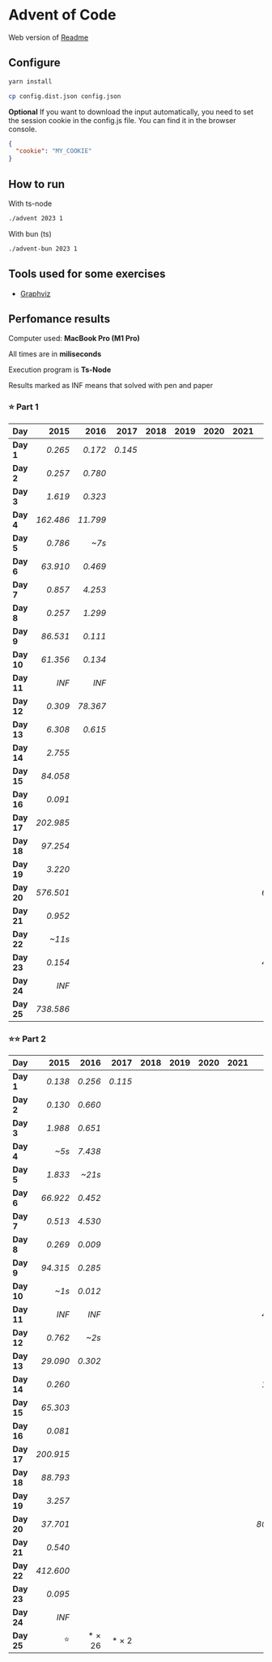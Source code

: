 # Advent of Code

Web version of [Readme](./README.web.md)

## Configure

```sh
yarn install
```

```sh
cp config.dist.json config.json
```

**Optional** If you want to download the input automatically, you need to set the session cookie in the config.js file. You can find it in the browser console.

```json
{
  "cookie": "MY_COOKIE"
}
```

## How to run

With ts-node

```sh
./advent 2023 1
```

With bun (ts)

```sh
./advent-bun 2023 1
```

## Tools used for some exercises

* [Graphviz](https://graphviz.org)

## Perfomance results

Computer used: **MacBook Pro (M1 Pro)**

All times are in **miliseconds**

Execution program is **Ts-Node**

Results marked as INF means that solved with pen and paper



### ⭐️ Part 1

| **Day**    |  **2015** |  **2016** |  **2017** |  **2018** |  **2019** |  **2020** |  **2021** |  **2022** |  **2023** |  **2024** |
|------------|----------:|----------:|----------:|----------:|----------:|----------:|----------:|----------:|----------:|----------:|
| **Day  1** |   _0.265_ |   _0.172_ |   _0.145_ |           |           |           |           |   _0.113_ |   _0.668_ |   _0.240_ |
| **Day  2** |   _0.257_ |   _0.780_ |           |           |           |           |           |   _0.479_ |   _0.106_ |   _0.298_ |
| **Day  3** |   _1.619_ |   _0.323_ |           |           |           |           |           |   _1.967_ |   _0.200_ |   _0.908_ |
| **Day  4** | _162.486_ |  _11.799_ |           |           |           |           |           |   _0.359_ |   _0.426_ |   _1.457_ |
| **Day  5** |   _0.786_ |     _~7s_ |           |           |           |           |           |   _0.394_ |   _0.364_ |   _0.177_ |
| **Day  6** |  _63.910_ |   _0.469_ |           |           |           |           |           |   _0.503_ |   _0.047_ |   _1.087_ |
| **Day  7** |   _0.857_ |   _4.253_ |           |           |           |           |           |   _0.849_ |   _2.683_ |   _1.578_ |
| **Day  8** |   _0.257_ |   _1.299_ |           |           |           |           |           |   _0.970_ |   _1.333_ |   _0.562_ |
| **Day  9** |  _86.531_ |   _0.111_ |           |           |           |           |           |   _5.441_ |   _0.002_ |           |
| **Day 10** |  _61.356_ |   _0.134_ |           |           |           |           |           |   _0.095_ |   _1.763_ |           |
| **Day 11** |     _INF_ |     _INF_ |           |           |           |           |           |   _0.298_ |   _7.652_ |           |
| **Day 12** |   _0.309_ |  _78.367_ |           |           |           |           |           |   _3.428_ |  _23.652_ |           |
| **Day 13** |   _6.308_ |   _0.615_ |           |           |           |           |           |   _2.149_ |   _2.605_ |           |
| **Day 14** |   _2.755_ |           |           |           |           |           |           |   _3.865_ |   _3.359_ |           |
| **Day 15** |  _84.058_ |           |           |           |           |           |           |     _~4s_ |   _0.928_ |           |
| **Day 16** |   _0.091_ |           |           |           |           |           |           |     _~6s_ |   _6.538_ |           |
| **Day 17** | _202.985_ |           |           |           |           |           |           |   _7.367_ | _731.511_ |           |
| **Day 18** |  _97.254_ |           |           |           |           |           |           |   _2.568_ |   _0.195_ |           |
| **Day 19** |   _3.220_ |           |           |           |           |           |           |    _~11s_ |   _1.710_ |           |
| **Day 20** | _576.501_ |           |           |           |           |           |           |  _68.767_ |  _11.904_ |           |
| **Day 21** |   _0.952_ |           |           |           |           |           |           |   _0.484_ |  _47.542_ |           |
| **Day 22** |    _~11s_ |           |           |           |           |           |           |   _2.556_ | _209.524_ |           |
| **Day 23** |   _0.154_ |           |           |           |           |           |           |  _48.819_ |   _1.384_ |           |
| **Day 24** |     _INF_ |           |           |           |           |           |           |     _~1s_ |  _33.667_ |           |
| **Day 25** | _738.586_ |           |           |           |           |           |           |   _0.205_ |     _INF_ |           |


### ⭐️⭐️ Part 2

| **Day**    |  **2015** |  **2016** |  **2017** |  **2018** |  **2019** |  **2020** |  **2021** |  **2022** |  **2023** |  **2024** |
|------------|----------:|----------:|----------:|----------:|----------:|----------:|----------:|----------:|----------:|----------:|
| **Day  1** |   _0.138_ |   _0.256_ |   _0.115_ |           |           |           |           |   _0.102_ |   _1.652_ |   _0.398_ |
| **Day  2** |   _0.130_ |   _0.660_ |           |           |           |           |           |   _0.613_ |   _0.103_ |   _0.225_ |
| **Day  3** |   _1.988_ |   _0.651_ |           |           |           |           |           |   _0.325_ |   _0.104_ |   _1.676_ |
| **Day  4** |     _~5s_ |   _7.438_ |           |           |           |           |           |   _0.219_ |   _0.475_ |   _0.616_ |
| **Day  5** |   _1.833_ |    _~21s_ |           |           |           |           |           |   _0.430_ |     _~8m_ |   _1.045_ |
| **Day  6** |  _66.922_ |   _0.452_ |           |           |           |           |           |   _2.169_ |   _0.041_ |    _~22s_ |
| **Day  7** |   _0.513_ |   _4.530_ |           |           |           |           |           |   _0.451_ |   _5.344_ |   _3.656_ |
| **Day  8** |   _0.269_ |   _0.009_ |           |           |           |           |           |   _3.299_ |   _6.380_ |   _0.680_ |
| **Day  9** |  _94.315_ |   _0.285_ |           |           |           |           |           |   _6.718_ |   _0.001_ |           |
| **Day 10** |     _~1s_ |   _0.012_ |           |           |           |           |           |   _0.186_ |   _6.533_ |           |
| **Day 11** |     _INF_ |     _INF_ |           |           |           |           |           |  _46.745_ |   _5.165_ |           |
| **Day 12** |   _0.762_ |     _~2s_ |           |           |           |           |           |   _3.141_ | _528.548_ |           |
| **Day 13** |  _29.090_ |   _0.302_ |           |           |           |           |           |   _1.099_ |   _0.569_ |           |
| **Day 14** |   _0.260_ |           |           |           |           |           |           |  _16.992_ | _482.525_ |           |
| **Day 15** |  _65.303_ |           |           |           |           |           |           |    _~26s_ |   _1.341_ |           |
| **Day 16** |   _0.081_ |           |           |           |           |           |           |     _~3m_ |     _~1s_ |           |
| **Day 17** | _200.915_ |           |           |           |           |           |           |   _6.637_ |     _~2s_ |           |
| **Day 18** |  _88.793_ |           |           |           |           |           |           |   _5.666_ |   _0.112_ |           |
| **Day 19** |   _3.257_ |           |           |           |           |           |           |     _~3m_ |   _2.112_ |           |
| **Day 20** |  _37.701_ |           |           |           |           |           |           | _803.713_ |  _17.168_ |           |
| **Day 21** |   _0.540_ |           |           |           |           |           |           |   _0.616_ |    _~18s_ |           |
| **Day 22** | _412.600_ |           |           |           |           |           |           |   _2.249_ |     _~1m_ |           |
| **Day 23** |   _0.095_ |           |           |           |           |           |           |     _~1s_ |     _~5s_ |           |
| **Day 24** |     _INF_ |           |           |           |           |           |           |     _~3s_ |     _~6s_ |           |
| **Day 25** |        ⭐️ |    * × 26 |     * × 2 |           |           |           |           |        ⭐️ |        ⭐️ |    * × 16 |
